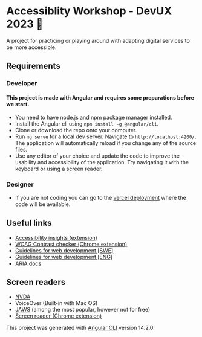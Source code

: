 # Accessiblity Workshop - DevUX 2023 🎈

A project for practicing or playing around with adapting digital services to be more accessible. 

## Requirements

### Developer

#### This project is made with Angular and requires some preparations before we start. 

* You need to have node.js and npm package manager installed.
* Install the Angular cli using `npm install -g @angular/cli`.
* Clone or download the repo onto your computer. 
* Run `ng serve` for a local dev server. Navigate to `http://localhost:4200/`. The application will automatically reload if you change any of the source files.
* Use any editor of your choice and update the code to improve the usability and accessibility of the application. Try navigating it with the keyboard or using a screen reader.

### Designer

* If you are not coding you can go to the [vercel deployment](https://a11y-stellitzab.vercel.app/) where the code will be available. 

## Useful links

* [Accessibility insights (extension)](https://accessibilityinsights.io/docs/web/overview/)
* [WCAG Contrast checker (Chrome extension)](https://chrome.google.com/webstore/detail/wcag-color-contrast-check/plnahcmalebffmaghcpcmpaciebdhgdf)
* [Guidelines for web development [SWE]](https://webbriktlinjer.se/wcag/)
* [Guidelines for web development [ENG]](https://www.w3.org/TR/WCAG21/)
* [ARIA docs](https://developer.mozilla.org/en-US/docs/Web/Accessibility/ARIA)

## Screen readers 
* [NVDA](https://www.nvaccess.org/download/)
* VoiceOver (Built-in with Mac OS)
* [JAWS](https://www.freedomscientific.com/products/software/jaws/) (among the most popular, however not for free)
* [Screen reader (Chrome extension)](https://chrome.google.com/webstore/detail/screen-reader/kgejglhpjiefppelpmljglcjbhoiplfn)




This project was generated with [Angular CLI](https://github.com/angular/angular-cli) version 14.2.0.

